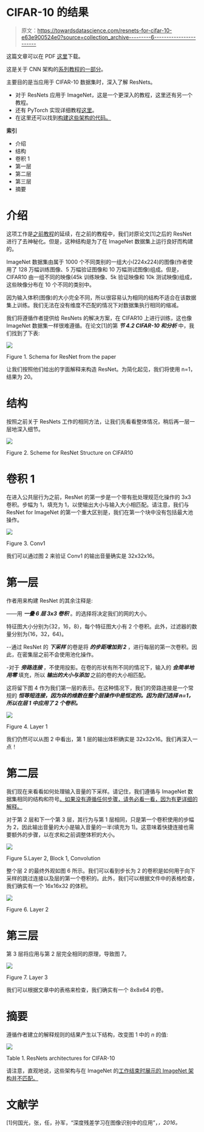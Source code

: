 # CIFAR-10 的结果

> 原文：<https://towardsdatascience.com/resnets-for-cifar-10-e63e900524e0?source=collection_archive---------6----------------------->

这篇文章可以在 PDF [这里](http://www.pabloruizruiz10.com/resources/CNNs/ResNet-on-CIFAR10.pdf)下载。

这是关于 CNN 架构的[系列教程的一部分](https://medium.com/@pabloruizruiz/deep-convolutional-neural-networks-ccf96f830178)。

主要目的是当应用于 CIFAR-10 数据集时，深入了解 ResNets。

*   对于 ResNets 应用于 ImageNet，这是一个更深入的教程，这里还有另一个教程。
*   还有 PyTorch 实现详细教程[这里](http://www.pabloruizruiz10.com/resources/CNNs/ResNet-PyTorch.html)。
*   在这里还可以找到[构建这些架构的代码。](https://github.com/PabloRR100/Convolutional-Neural-Networks/blob/master/2_ResNets/resnets_Paper.py)

**索引**

*   介绍
*   结构
*   卷积 1
*   第一层
*   第二层
*   第三层
*   摘要

# 介绍

这项工作是[之前教程](https://medium.com/@pabloruizruiz/understanding-and-visualizing-resnets-442284831be8)的延续，在之前的教程中，我们对原论文[1]之后的 ResNet 进行了去神秘化。但是，这种结构是为了在 ImageNet 数据集上运行良好而构建的。

ImageNet 数据集由属于 1000 个不同类别的一组大小(224x224)的图像(作者使用了 128 万幅训练图像、5 万幅验证图像和 10 万幅测试图像)组成。但是，CIFAR10 由一组不同的映像(45k 训练映像、5k 验证映像和 10k 测试映像)组成，这些映像分布在 10 个不同的类别中。

因为输入体积(图像)的大小完全不同，所以很容易认为相同的结构不适合在该数据集上训练。我们无法在没有维度不匹配的情况下对数据集执行相同的缩减。

我们将遵循作者提供给 ResNets 的解决方案，在 CIFAR10 上进行训练，这也像 ImageNet 数据集一样很难遵循。在论文[1]的第 ***节 4.2 CIFAR-10 和分析*** 中，我们找到了下表:

![](img/eb8eb2263e15775888528d6c57ab791c.png)

Figure 1\. Schema for ResNet from the paper

让我们按照他们给出的字面解释来构造 ResNet。为简化起见，我们将使用 n=1，结果为 20。

# 结构

按照之前关于 ResNets 工作的相同方法，让我们先看看整体情况，稍后再一层一层地深入细节。

![](img/784d1d04c12198116c71c9abc14f27f2.png)

Figure 2\. Scheme for ResNet Structure on CIFAR10

# 卷积 1

在进入公共层行为之前，ResNet 的第一步是一个带有批处理规范化操作的 3x3 卷积。步幅为 1，填充为 1，以使输出大小与输入大小相匹配。请注意，我们与 ResNet for ImageNet 的第一个重大区别是，我们在第一个块中没有包括最大池操作。

![](img/c9ceeed0789d9edbe40375d89bf0c67f.png)

Figure 3\. Conv1

我们可以通过图 2 来验证 Conv1 的输出音量确实是 32x32x16。

# 第一层

作者用来构建 ResNet 的其余注释是:

——用 ***一叠 6 层 3x3 卷积*** 。的选择将决定我们的网的大小。

特征图大小分别为{32，16，8}，每个特征图大小有 2 个卷积。此外，过滤器的数量分别为{16，32，64}。

--通过 ResNet 的 ***下采样*** 的卷是将 ***的步距增加到 2*** ，进行每层的第一次卷积。因此，在密集层之前不会使用池化操作。

-对于 ***旁路连接*** ，不使用投影。在卷的形状有所不同的情况下，输入的 ***会简单地用零*** 填充，所以 ***输出的大小与添加*** 之前的卷的大小相匹配。

这将留下图 4 作为我们第一层的表示。在这种情况下，我们的旁路连接是一个常规的 ***恒等短连接，因为体的维数在整个层操作中是恒定的。因为我们选择 n=1，所以在层 1 中应用了 2 个卷积。***

![](img/d4443812b8187a5f8e83b2886ed80910.png)

Figure 4\. Layer 1

我们仍然可以从图 2 中看出，第 1 层的输出体积确实是 32x32x16。我们再深入一点！

# 第二层

我们现在来看看如何处理输入音量的下采样。请记住，我们遵循与 ImageNet 数据集相同的结构和符号[。如果没有遵循任何步骤，请务必看一看，因为有更详细的解释。](https://medium.com/@pabloruizruiz/understanding-and-visualizing-resnets-442284831be8)

对于第 2 层和下一个第 3 层，其行为与第 1 层相同，只是第一个卷积使用的步幅为 2，因此输出音量的大小是输入音量的一半(填充为 1)。这意味着快捷连接也需要额外的步骤，以在求和之前调整体积的大小。

![](img/4de46eb91e2821ca950bfc74aeacb4df.png)

Figure 5.Layer 2, Block 1, Convolution

整个层 2 的最终外观如图 6 所示。我们可以看到步长为 2 的卷积是如何用于向下采样的跳过连接以及层的第一个卷积的。此外，我们可以根据文件中的表格检查，我们确实有一个 16x16x32 的体积。

![](img/4368e9da304129ec5a42cd8c31458646.png)

Figure 6\. Layer 2

# 第三层

第 3 层将应用与第 2 层完全相同的原理，导致图 7。

![](img/80e6132b3b105e2394c190ab32140eca.png)

Figure 7\. Layer 3

我们可以根据文章中的表格来检查，我们确实有一个 8x8x64 的卷。

# 摘要

遵循作者建立的解释规则的结果产生以下结构，改变图 1 中的 *n* 的值:

![](img/e9485ff28bc1ff3461f5ee40b64c9313.png)

Table 1\. ResNets architectures for CIFAR-10

请注意，直观地说，这些架构与在 ImageNet 的[工作结束时展示的 ImageNet 架构并不匹配。](https://medium.com/@pabloruizruiz/understanding-and-visualizing-resnets-442284831be8)

# 文献学

[1]何国光，张，任，孙军，“深度残差学习在图像识别中的应用”，*，2016。*